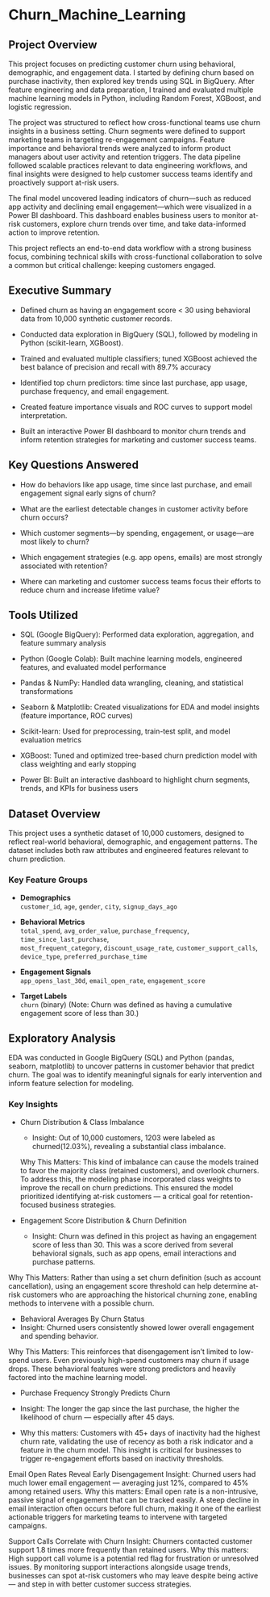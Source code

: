 # Churn_Machine_Learning

## Project Overview
This project focuses on predicting customer churn using behavioral, demographic, and engagement data. I started by defining churn based on purchase inactivity, then explored key trends using SQL in BigQuery. After feature engineering and data preparation, I trained and evaluated multiple machine learning models in Python, including Random Forest, XGBoost, and logistic regression.

The project was structured to reflect how cross-functional teams use churn insights in a business setting. Churn segments were defined to support marketing teams in targeting re-engagement campaigns. Feature importance and behavioral trends were analyzed to inform product managers about user activity and retention triggers. The data pipeline followed scalable practices relevant to data engineering workflows, and final insights were designed to help customer success teams identify and proactively support at-risk users.

The final model uncovered leading indicators of churn—such as reduced app activity and declining email engagement—which were visualized in a Power BI dashboard. This dashboard enables business users to monitor at-risk customers, explore churn trends over time, and take data-informed action to improve retention.

This project reflects an end-to-end data workflow with a strong business focus, combining technical skills with cross-functional collaboration to solve a common but critical challenge: keeping customers engaged.

## Executive Summary
- Defined churn as having an engagement score < 30 using behavioral data from 10,000 synthetic customer records.

- Conducted data exploration in BigQuery (SQL), followed by modeling in Python (scikit-learn, XGBoost).

- Trained and evaluated multiple classifiers; tuned XGBoost achieved the best balance of precision and recall with 89.7% accuracy

- Identified top churn predictors: time since last purchase, app usage, purchase frequency, and email engagement.

- Created feature importance visuals and ROC curves to support model interpretation.

- Built an interactive Power BI dashboard to monitor churn trends and inform retention strategies for marketing and customer success teams.

## Key Questions Answered
- How do behaviors like app usage, time since last purchase, and email engagement signal early signs of churn?

- What are the earliest detectable changes in customer activity before churn occurs?

- Which customer segments—by spending, engagement, or usage—are most likely to churn?

- Which engagement strategies (e.g. app opens, emails) are most strongly associated with retention?

- Where can marketing and customer success teams focus their efforts to reduce churn and increase lifetime value?

## Tools Utilized
- SQL (Google BigQuery): Performed data exploration, aggregation, and feature summary analysis

- Python (Google Colab): Built machine learning models, engineered features, and evaluated model performance

- Pandas & NumPy: Handled data wrangling, cleaning, and statistical transformations

- Seaborn & Matplotlib: Created visualizations for EDA and model insights (feature importance, ROC curves)

- Scikit-learn: Used for preprocessing, train-test split, and model evaluation metrics

- XGBoost: Tuned and optimized tree-based churn prediction model with class weighting and early stopping

- Power BI: Built an interactive dashboard to highlight churn segments, trends, and KPIs for business users

## Dataset Overview

This project uses a synthetic dataset of 10,000 customers, designed to reflect real-world behavioral, demographic, and engagement patterns. The dataset includes both raw attributes and engineered features relevant to churn prediction.

### **Key Feature Groups**

- **Demographics**  
  `customer_id`, `age`, `gender`, `city`, `signup_days_ago`

- **Behavioral Metrics**  
  `total_spend`, `avg_order_value`, `purchase_frequency`, `time_since_last_purchase`,  
  `most_frequent_category`, `discount_usage_rate`, `customer_support_calls`,  
  `device_type`, `preferred_purchase_time`

- **Engagement Signals**  
  `app_opens_last_30d`, `email_open_rate`, `engagement_score`

- **Target Labels**  
  `churn` (binary)  (Note: Churn was defined as having a cumulative engagement score of less than 30.)

## Exploratory Analysis
EDA was conducted in Google BigQuery (SQL) and Python (pandas, seaborn, matplotlib) to uncover patterns in customer behavior that predict churn. The goal was to identify meaningful signals for early intervention and inform feature selection for modeling.

### Key Insights
 - Churn Distribution & Class Imbalance
   - Insight: Out of 10,000 customers, 1203 were labeled as churned(12.03%), revealing a substantial class imbalance.





   Why This Matters: This kind of imbalance can cause the models trained to favor the majority class (retained customers), and overlook churners. To address this, the modeling phase incorporated class weights to improve the recall on churn predictions.  This ensured the model prioritized identifying at-risk customers — a critical goal for retention-focused business strategies.


 - Engagement Score Distribution & Churn Definition
   - Insight: Churn was defined in this project as having an engagement score of less than 30. This was a score derived from several behavioral signals, such as app opens, email interactions and purchase patterns.
  


  Why This Matters: Rather than using a set churn definition (such as account cancellation), using an engagement score threshold can help determine at-risk customers who are approaching the historical churning zone, enabling methods to intervene with a possible churn. 



  - Behavioral Averages By Churn Status
  - Insight:  Churned users consistently showed lower overall engagement and spending behavior.

 Why This Matters: This reinforces that disengagement isn’t limited to low-spend users. Even previously high-spend customers may churn if usage drops. These behavioral features were strong predictors and heavily factored into the machine learning model.


 - Purchase Frequency Strongly Predicts Churn
 - Insight: The longer the gap since the last purchase, the higher the likelihood of churn — especially after 45 days.

 - Why this matters:
Customers with 45+ days of inactivity had the highest churn rate, validating the use of recency as both a risk indicator and a feature in the churn model. This insight is critical for businesses to trigger re-engagement efforts based on inactivity thresholds.


Email Open Rates Reveal Early Disengagement
Insight: Churned users had much lower email engagement — averaging just 12%, compared to 45% among retained users.
Why this matters:
Email open rate is a non-intrusive, passive signal of engagement that can be tracked easily. A steep decline in email interaction often occurs before full churn, making it one of the earliest actionable triggers for marketing teams to intervene with targeted campaigns.


 Support Calls Correlate with Churn
 Insight: Churners contacted customer support 1.8 times more frequently than retained users.
 Why this matters:
High support call volume is a potential red flag for frustration or unresolved issues. By monitoring support interactions alongside usage trends, businesses can spot at-risk customers who may leave despite being active — and step in with better customer success strategies.







  











